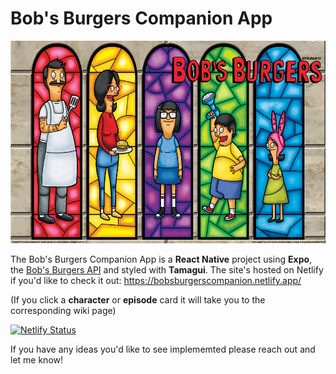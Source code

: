 # Bob's Burgers Companion App

<div align="center">
  <img src="./assets/images/banner-image.png" width="576px" height="324px" />
</div>

The Bob's Burgers Companion App is a **React Native** project using **Expo**, the [Bob's Burgers API](https://www.bobsburgersapi.com/) and styled with **Tamagui**. The site's hosted on Netlify if you'd like to check it out:
https://bobsburgerscompanion.netlify.app/ 

(If you click a **character** or **episode** card it will take you to the corresponding wiki page)

[![Netlify Status](https://api.netlify.com/api/v1/badges/3ed63130-42c5-4ad3-a75d-b99e870ff2ed/deploy-status)](https://app.netlify.com/sites/bobsburgerscompanion/deploys)

If you have any ideas you'd like to see implememted please reach out and let me know!